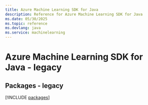 ```yaml
---
title: Azure Machine Learning SDK for Java
description: Reference for Azure Machine Learning SDK for Java
ms.date: 05/30/2025
ms.topic: reference
ms.devlang: java
ms.service: machinelearning
---
```

# Azure Machine Learning SDK for Java - legacy
## Packages - legacy
[!INCLUDE [packages](machine-learning-index.md)]